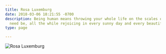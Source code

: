 ```yaml
---
title: Rosa Luxemburg
date: 2018-03-06 18:21:55 -0700
description: Being human means throwing your whole life on the scales of destiny when
  need be, all the while rejoicing in every sunny day and every beautiful cloud.
type: page

---
```

![Rosa Luxemburg](/images/rosa-luxemburg.jpg?align-center)
